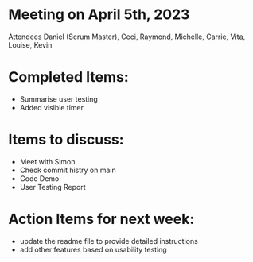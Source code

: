 # Meeting on April 5th, 2023
Attendees
Daniel (Scrum Master), Ceci, Raymond, Michelle, Carrie, Vita, Louise, Kevin 

# Completed Items:
- Summarise user testing 
- Added visible timer

# Items to discuss:
- Meet with Simon
- Check commit histry on main
- Code Demo
- User Testing Report

# Action Items for next week:
- update the readme file to provide detailed instructions
- add other features based on usability testing
